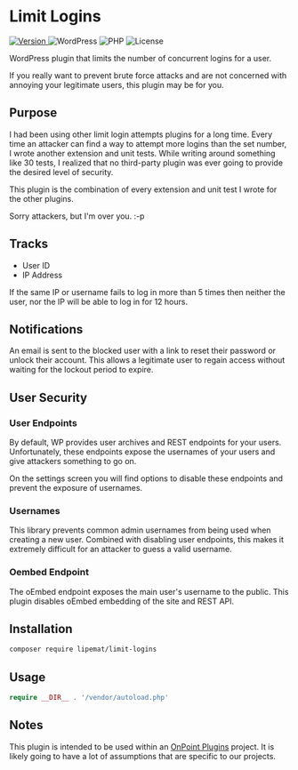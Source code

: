 # Limit Logins

<p>
  <a href="https://github.com/lipemat/limit-logins/releases/latest">
    <img alt="Version" src="https://img.shields.io/packagist/v/lipemat/limit-logins.svg?label=version" />
  </a>
  <img alt="WordPress" src="https://img.shields.io/badge/wordpress->=6.4.0-green.svg">
  <img alt="PHP" src="https://img.shields.io/packagist/php-v/lipemat/limit-logins.svg?color=brown" />
  <img alt="License" src="https://img.shields.io/packagist/l/lipemat/limit-logins.svg">
</p>

WordPress plugin that limits the number of concurrent logins for a user.

If you really want to prevent brute force attacks and are not concerned with annoying your legitimate users, this plugin may be for you.

## Purpose

I had been using other limit login attempts plugins for a long time. Every time an attacker can find a way to attempt more logins than the set number, I wrote another extension and unit tests. While writing around something like 30 tests, I realized that no third-party plugin was ever going to provide the desired level of security.

This plugin is the combination of every extension and unit test I wrote for the other plugins.

Sorry attackers, but I'm over you. :-p

## Tracks

- User ID
- IP Address

If the same IP or username fails to log in more than 5 times then neither the user, nor the IP will be able to log in for 12 hours.

## Notifications

An email is sent to the blocked user with a link to reset their password or unlock their account. This allows a legitimate user to regain access without waiting for the lockout period to expire.

## User Security

### User Endpoints
By default, WP provides user archives and REST endpoints for your users. Unfortunately, these endpoints expose the usernames of your users and give attackers something to go on. 

On the settings screen you will find options to disable these endpoints and prevent the exposure of usernames.

### Usernames

This library prevents common admin usernames from being used when creating a new user. Combined with disabling user endpoints, this makes it extremely difficult for an attacker to guess a valid username.

### Oembed Endpoint

The oEmbed endpoint exposes the main user's username to the public. This plugin disables oEmbed embedding of the site and REST API.


## Installation
``` sh 
composer require lipemat/limit-logins
```
## Usage

``` php
require __DIR__ . '/vendor/autoload.php'
```

## Notes

This plugin is intended to be used within an [OnPoint Plugins](https://onpointplugins.com) project. It is likely going to have a lot of assumptions that are specific to our projects. 
